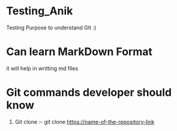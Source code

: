 # Testing_Anik
Testing Purpose to understand GIt :)

# Can learn MarkDown Format
it will help in writting md files

# Git commands developer should know
1. Git clone :- git clone <https://name-of-the-repository-link>